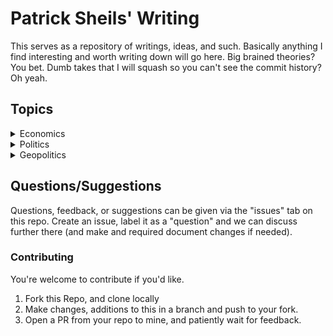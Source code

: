 # Patrick Sheils' Writing

This serves as a repository of writings, ideas, and such. Basically anything I find interesting and worth writing down will go here. Big brained theories? You bet. Dumb takes that I will squash so you can't see the commit history? Oh yeah.

## Topics

 <details>
  <summary>Economics</summary>

  * [Financial Reconstruction](./economics/finanzielle-sanierung)
  * [Crypto Currency](./economics/kryptowährung)
  * [Recapitalisation and Inflation](./economics/rekapitalisierung-und-inflation)
  * [Tax Policy & MNC Subsidies](./economics/steuerpolitische-subventionierung)
</details>

<details>
  <summary>Politics</summary>
  
  * [Ideological War](./politics/ideologischer-krieg)
  * [Neocolonialism](./politics/neokolonialismus)
  * [Political Creativity](./politics/politische-kreativität)

  #### Miscellaneous
  * [Collective Morality](./politics/miscellaneous/grundgesetz-des-volkes) 

</details>

<details>
  <summary>Geopolitics</summary>
  
  * [Irish Rearmament](./geopolitics/wiederbewaffnung)
</details>

## Questions/Suggestions

Questions, feedback, or suggestions can be given via the "issues" tab on this repo. Create an issue, label it as a "question" and we can discuss further there (and make and required document changes if needed).

### Contributing
You're welcome to contribute if you'd like.

1. Fork this Repo, and clone locally
2. Make changes, additions to this in a branch and push to your fork.
3. Open a PR from your repo to mine, and patiently wait for feedback.